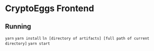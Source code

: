 # CryptoEggs Frontend

## Running
`yarn`
`yarn install`
`ln [directory of artifacts] [full path of current directory]`
`yarn start`
